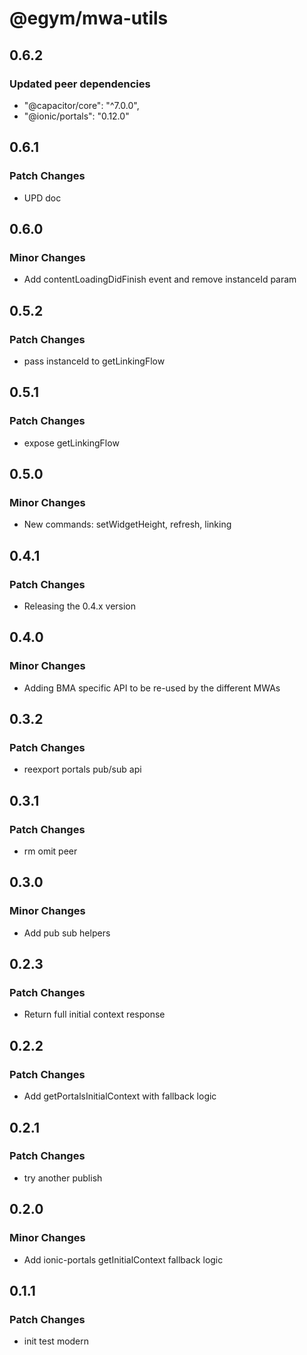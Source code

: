 # @egym/mwa-utils

## 0.6.2

### Updated peer dependencies

- "@capacitor/core": "^7.0.0",
- "@ionic/portals": "0.12.0"

## 0.6.1

### Patch Changes

- UPD doc

## 0.6.0

### Minor Changes

- Add contentLoadingDidFinish event and remove instanceId param

## 0.5.2

### Patch Changes

- pass instanceId to getLinkingFlow

## 0.5.1

### Patch Changes

- expose getLinkingFlow

## 0.5.0

### Minor Changes

- New commands: setWidgetHeight, refresh, linking

## 0.4.1

### Patch Changes

- Releasing the 0.4.x version

## 0.4.0

### Minor Changes

- Adding BMA specific API to be re-used by the different MWAs

## 0.3.2

### Patch Changes

- reexport portals pub/sub api

## 0.3.1

### Patch Changes

- rm omit peer

## 0.3.0

### Minor Changes

- Add pub sub helpers

## 0.2.3

### Patch Changes

- Return full initial context response

## 0.2.2

### Patch Changes

- Add getPortalsInitialContext with fallback logic

## 0.2.1

### Patch Changes

- try another publish

## 0.2.0

### Minor Changes

- Add ionic-portals getInitialContext fallback logic

## 0.1.1

### Patch Changes

- init test modern
